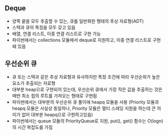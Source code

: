 ## Deque

* 양쪽 끝을 모두 추출할 수 있는, 큐를 일반화한 형태의 추상 자료형(ADT)
* 스택과 큐의 특징을 모두 갖고 있음
* 배열, 연결 리스트, 이중 연결 리스트로 구현 가능
* 파이썬에서는 collections 모듈에서 deque로 지원하고, 이중 연결 리스트로 구현돼 있음


## 우선순위 큐

* 큐 또는 스택과 같은 추상 자료형과 유사하지만 특정 조건에 따라 우선순위가 높은 요소가 추출되는 자료형
* 대부분 heap으로 구현되어 있는데, 우선순위 큐에서 가장 작은 값을 추출하는 것은 매번 최소 힙의 루트를 가져오는 형태로 구현됨
* 파이썬에서는 대부분의 우선순위 큐 풀이에 heapq 모듈을 사용 (Priority 모듈과 heapq 모듈은 사실상 동일하나, Priority 모듈은 멀티 스레딩 지원을 하는데 큰 의미가 없어 대부분 heapq으로 구현하고있음)
* 파이썬에서는 queue 모듈의 PriorityQueue로 지원, put(), get() 함수는 O(logn)의 시간 복잡도를 가짐
